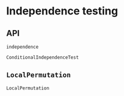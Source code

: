 # Independence testing

## API

```@docs
independence
```

```@docs
ConditionalIndependenceTest
```

## `LocalPermutation`

```@docs
LocalPermutation
```

